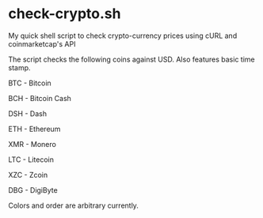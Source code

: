 # check-crypto.sh

My quick shell script to check crypto-currency prices using cURL and coinmarketcap's API

The script checks the following coins against USD. Also features basic time stamp.

BTC - Bitcoin

BCH - Bitcoin Cash

DSH - Dash

ETH - Ethereum

XMR - Monero

LTC - Litecoin

XZC - Zcoin

DBG - DigiByte

Colors and order are arbitrary currently. 
